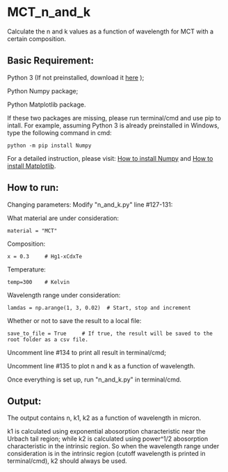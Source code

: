 # MCT_n_and_k
Calculate the n and k values as a function of wavelength for MCT with a certain composition. 

## Basic Requirement: 

Python 3 (If not preinstalled, download it [here](https://www.python.org/downloads/) ); 

Python Numpy package;

Python Matplotlib package. 

If these two packages are missing, please run terminal/cmd and use pip to intall. For example, assuming Python 3 is already preinstalled in Windows, type the following command in cmd: 

`python -m pip install Numpy`

For a detailed instruction, please visit: [How to install Numpy](https://numpy.org/install/) and [How to install Matplotlib](https://matplotlib.org/users/installing.html#installing). 


## How to run: 
Changing parameters: Modify "n_and_k.py" line #127-131: 

What material are under consideration: 

`material = "MCT"`

Composition:

`x = 0.3     # Hg1-xCdxTe`

Temperature: 

`temp=300    # Kelvin`

Wavelength range under consideration: 

`lamdas = np.arange(1, 3, 0.02)  # Start, stop and increment`

Whether or not to save the result to a local file: 

`save_to_file = True     # If true, the result will be saved to the root folder as a csv file. `

Uncomment line #134 to print all result in terminal/cmd; 

Uncomment line #135 to plot n and k as a function of wavelength. 

Once everything is set up, run "n_and_k.py" in terminal/cmd.   

## Output: 
The output contains n, k1, k2 as a function of wavelength in micron. 

k1 is calculated using exponential abosorption characteristic near the Urbach tail region; while k2 is calculated using power^1/2 abosorption characteristic in the intrinsic region. So when the wavelength range under consideration is in the intrinsic region (cutoff wavelength is printed in terminal/cmd), k2 should always be used. 
